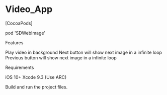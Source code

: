 Video_App
=====================
 [CocoaPods]
 
   pod 'SDWebImage'
 
Features

Play video in background
Next button will show next image in a infinite loop
Previous button will show next image in a infinite loop

Requirements

iOS 10+
Xcode 9.3 (Use ARC)

Build and run the project files. 


